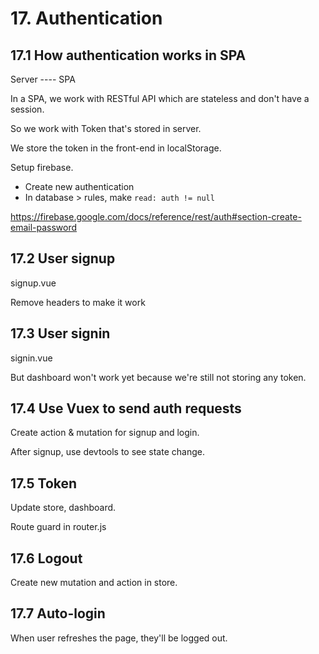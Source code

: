 # 17. Authentication

## 17.1 How authentication works in SPA

Server ---- SPA

In a SPA, we work with RESTful API which are stateless and don't have a session.

So we work with Token that's stored in server.

We store the token in the front-end in localStorage.

Setup firebase.

- Create new authentication
- In database > rules, make `read: auth != null`

https://firebase.google.com/docs/reference/rest/auth#section-create-email-password

## 17.2 User signup

signup.vue

Remove headers to make it work

## 17.3 User signin

signin.vue

But dashboard won't work yet because we're still not storing any token.

## 17.4 Use Vuex to send auth requests

Create action & mutation for signup and login.

After signup, use devtools to see state change.

## 17.5 Token

Update store, dashboard.

Route guard in router.js

## 17.6 Logout

Create new mutation and action in store.

## 17.7 Auto-login

When user refreshes the page, they'll be logged out.
